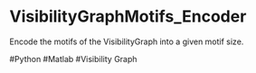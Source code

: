 # VisibilityGraphMotifs_Encoder
Encode the motifs of the VisibilityGraph into a given motif size.  

#Python #Matlab #Visibility Graph
